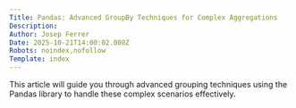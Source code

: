 ```yaml
---
Title: Pandas: Advanced GroupBy Techniques for Complex Aggregations
Description: 
Author: Josep Ferrer
Date: 2025-10-21T14:00:02.000Z
Robots: noindex,nofollow
Template: index
---
```

This article will guide you through advanced grouping techniques using the Pandas library to handle these complex scenarios effectively.